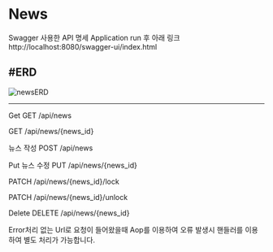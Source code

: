 # News
Swagger 사용한 API 명세 Application run 후 아래 링크
http://localhost:8080/swagger-ui/index.html

#ERD
---
![newsERD](https://github.com/allnight5/News/assets/45612782/7d379105-cb63-4e15-a84f-f97e728b45a8)

---
Get 
GET /api/news

 
GET /api/news/{news_id}


뉴스 작성
POST /api/news

Put
뉴스 수정
PUT /api/news/{news_id}

PATCH /api/news/{news_id}/lock

PATCH /api/news/{news_id}/unlock


Delete
DELETE /api/news/{news_id}

Error처리
없는 Url로 요청이 들어왔을때 Aop를 이용하여 오류 발생시 핸들러를 이용하여 별도 처리가 가능합니다.
